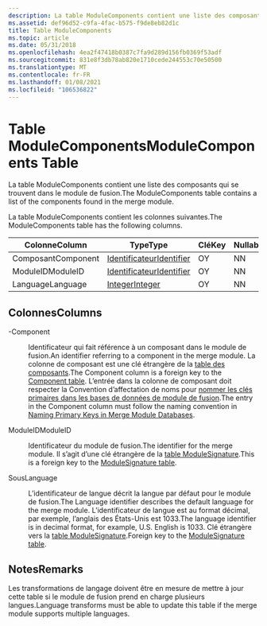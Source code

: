 ```yaml
---
description: La table ModuleComponents contient une liste des composants qui se trouvent dans le module de fusion.
ms.assetid: def96d52-c9fa-4fac-b575-f9de8eb82d1c
title: Table ModuleComponents
ms.topic: article
ms.date: 05/31/2018
ms.openlocfilehash: 4ea2f47418b0387c7fa9d289d156fb0369f53adf
ms.sourcegitcommit: 831e8f3db78ab820e1710cede244553c70e50500
ms.translationtype: MT
ms.contentlocale: fr-FR
ms.lasthandoff: 01/08/2021
ms.locfileid: "106536822"
---
```

# <a name="modulecomponents-table"></a><span data-ttu-id="77a4d-103">Table ModuleComponents</span><span class="sxs-lookup"><span data-stu-id="77a4d-103">ModuleComponents Table</span></span>

<span data-ttu-id="77a4d-104">La table ModuleComponents contient une liste des composants qui se trouvent dans le module de fusion.</span><span class="sxs-lookup"><span data-stu-id="77a4d-104">The ModuleComponents table contains a list of the components found in the merge module.</span></span>

<span data-ttu-id="77a4d-105">La table ModuleComponents contient les colonnes suivantes.</span><span class="sxs-lookup"><span data-stu-id="77a4d-105">The ModuleComponents table has the following columns.</span></span>



| <span data-ttu-id="77a4d-106">Colonne</span><span class="sxs-lookup"><span data-stu-id="77a4d-106">Column</span></span>    | <span data-ttu-id="77a4d-107">Type</span><span class="sxs-lookup"><span data-stu-id="77a4d-107">Type</span></span>                         | <span data-ttu-id="77a4d-108">Clé</span><span class="sxs-lookup"><span data-stu-id="77a4d-108">Key</span></span> | <span data-ttu-id="77a4d-109">Nullable</span><span class="sxs-lookup"><span data-stu-id="77a4d-109">Nullable</span></span> |
|-----------|------------------------------|-----|----------|
| <span data-ttu-id="77a4d-110">Composant</span><span class="sxs-lookup"><span data-stu-id="77a4d-110">Component</span></span> | [<span data-ttu-id="77a4d-111">Identificateur</span><span class="sxs-lookup"><span data-stu-id="77a4d-111">Identifier</span></span>](identifier.md) | <span data-ttu-id="77a4d-112">O</span><span class="sxs-lookup"><span data-stu-id="77a4d-112">Y</span></span>   | <span data-ttu-id="77a4d-113">N</span><span class="sxs-lookup"><span data-stu-id="77a4d-113">N</span></span>        |
| <span data-ttu-id="77a4d-114">ModuleID</span><span class="sxs-lookup"><span data-stu-id="77a4d-114">ModuleID</span></span>  | [<span data-ttu-id="77a4d-115">Identificateur</span><span class="sxs-lookup"><span data-stu-id="77a4d-115">Identifier</span></span>](identifier.md) | <span data-ttu-id="77a4d-116">O</span><span class="sxs-lookup"><span data-stu-id="77a4d-116">Y</span></span>   | <span data-ttu-id="77a4d-117">N</span><span class="sxs-lookup"><span data-stu-id="77a4d-117">N</span></span>        |
| <span data-ttu-id="77a4d-118">Language</span><span class="sxs-lookup"><span data-stu-id="77a4d-118">Language</span></span>  | [<span data-ttu-id="77a4d-119">Integer</span><span class="sxs-lookup"><span data-stu-id="77a4d-119">Integer</span></span>](integer.md)       | <span data-ttu-id="77a4d-120">O</span><span class="sxs-lookup"><span data-stu-id="77a4d-120">Y</span></span>   | <span data-ttu-id="77a4d-121">N</span><span class="sxs-lookup"><span data-stu-id="77a4d-121">N</span></span>        |



 

## <a name="columns"></a><span data-ttu-id="77a4d-122">Colonnes</span><span class="sxs-lookup"><span data-stu-id="77a4d-122">Columns</span></span>

<dl> <dt>

<span data-ttu-id="77a4d-123"><span id="Component"></span><span id="component"></span><span id="COMPONENT"></span>-</span><span class="sxs-lookup"><span data-stu-id="77a4d-123"><span id="Component"></span><span id="component"></span><span id="COMPONENT"></span>Component</span></span>
</dt> <dd>

<span data-ttu-id="77a4d-124">Identificateur qui fait référence à un composant dans le module de fusion.</span><span class="sxs-lookup"><span data-stu-id="77a4d-124">An identifier referring to a component in the merge module.</span></span> <span data-ttu-id="77a4d-125">La colonne de composant est une clé étrangère de la [table des composants](component-table.md).</span><span class="sxs-lookup"><span data-stu-id="77a4d-125">The Component column is a foreign key to the [Component table](component-table.md).</span></span> <span data-ttu-id="77a4d-126">L’entrée dans la colonne de composant doit respecter la Convention d’affectation de noms pour [nommer les clés primaires dans les bases de données de module de fusion](naming-primary-keys-in-merge-module-databases.md).</span><span class="sxs-lookup"><span data-stu-id="77a4d-126">The entry in the Component column must follow the naming convention in [Naming Primary Keys in Merge Module Databases](naming-primary-keys-in-merge-module-databases.md).</span></span>

</dd> <dt>

<span data-ttu-id="77a4d-127"><span id="ModuleID"></span><span id="moduleid"></span><span id="MODULEID"></span>ModuleID</span><span class="sxs-lookup"><span data-stu-id="77a4d-127"><span id="ModuleID"></span><span id="moduleid"></span><span id="MODULEID"></span>ModuleID</span></span>
</dt> <dd>

<span data-ttu-id="77a4d-128">Identificateur du module de fusion.</span><span class="sxs-lookup"><span data-stu-id="77a4d-128">The identifier for the merge module.</span></span> <span data-ttu-id="77a4d-129">Il s’agit d’une clé étrangère de la [table ModuleSignature](modulesignature-table.md).</span><span class="sxs-lookup"><span data-stu-id="77a4d-129">This is a foreign key to the [ModuleSignature table](modulesignature-table.md).</span></span>

</dd> <dt>

<span data-ttu-id="77a4d-130"><span id="Language"></span><span id="language"></span><span id="LANGUAGE"></span>Sous</span><span class="sxs-lookup"><span data-stu-id="77a4d-130"><span id="Language"></span><span id="language"></span><span id="LANGUAGE"></span>Language</span></span>
</dt> <dd>

<span data-ttu-id="77a4d-131">L’identificateur de langue décrit la langue par défaut pour le module de fusion.</span><span class="sxs-lookup"><span data-stu-id="77a4d-131">The Language identifier describes the default language for the merge module.</span></span> <span data-ttu-id="77a4d-132">L’identificateur de langue est au format décimal, par exemple, l’anglais des États-Unis est 1033.</span><span class="sxs-lookup"><span data-stu-id="77a4d-132">The language identifier is in decimal format, for example, U.S. English is 1033.</span></span> <span data-ttu-id="77a4d-133">Clé étrangère vers la [table ModuleSignature](modulesignature-table.md).</span><span class="sxs-lookup"><span data-stu-id="77a4d-133">Foreign key to the [ModuleSignature table](modulesignature-table.md).</span></span>

</dd> </dl>

## <a name="remarks"></a><span data-ttu-id="77a4d-134">Notes</span><span class="sxs-lookup"><span data-stu-id="77a4d-134">Remarks</span></span>

<span data-ttu-id="77a4d-135">Les transformations de langage doivent être en mesure de mettre à jour cette table si le module de fusion prend en charge plusieurs langues.</span><span class="sxs-lookup"><span data-stu-id="77a4d-135">Language transforms must be able to update this table if the merge module supports multiple languages.</span></span>

 

 



